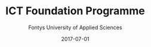 ---
extends: _layouts.certificate
section: content
title: ICT Foundation Programme
subtitle: Fontys University of Applied Sciences
date: 2017-07-01
image: https://fontys.nl/upload/50716580-70d3-4c39-86dd-4237e0166f38_image6483968316988970112.png
order: 2
---